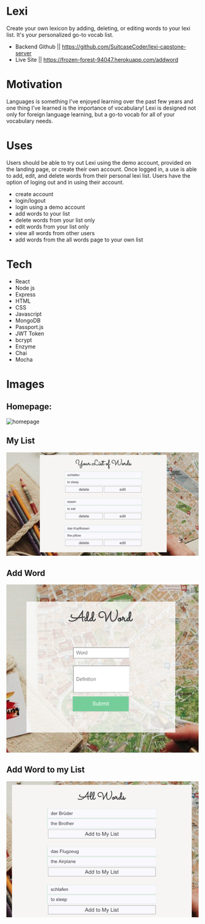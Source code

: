 # Lexi

Create your own lexicon by adding, deleting, or editing words to your lexi list. It's your personalized go-to vocab list. 

 * Backend Github || https://github.com/SuitcaseCoder/lexi-capstone-server
 * Live Site || https://frozen-forest-94047.herokuapp.com/addword
 
# Motivation

Languages is something I've enjoyed learning over the past few years and one thing I've learned is the importance of vocabulary! Lexi is designed not only for foreign language learning, but a go-to vocab for all of your vocabulary needs. 

# Uses 

Users should be able to try out Lexi using the demo account, provided on the landing page, or create their own account. Once logged in, a use is able to add, edit, and delete words from their personal lexi list. Users have the option of loging out and in using their account.

* create account
* login/logout
* login using a demo account
* add words to your list
* delete words from your list only
* edit words from your list only
* view all words from other users 
* add words from the all words page to your own list


# Tech

* React
* Node js
* Express
* HTML
* CSS
* Javascript
* MongoDB
* Passport.js
* JWT Token
* bcrypt
* Enzyme
* Chai
* Mocha

# Images

## Homepage: 
![homepage](https://https://github.com/SuitcaseCoder/lexi-react-capstone/blob/master/public/LexiHomepage.png)

## My List 
![listofwords](https://github.com/SuitcaseCoder/lexi-react-capstone/blob/master/public/LexiList.png)

## Add Word
![listofwords](https://github.com/SuitcaseCoder/lexi-react-capstone/blob/master/public/addWord.png)

## Add Word to my List
![listofwords](https://github.com/SuitcaseCoder/lexi-react-capstone/blob/master/public/addToMyList.png)



